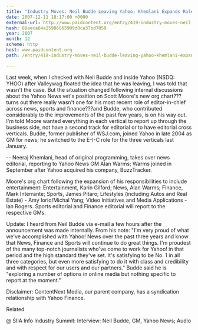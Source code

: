 ```yaml
---
title: "Industry Moves: Neil Budde Leaving Yahoo; Khemlani Expands Role To Include News"
date: 2007-12-11 18:17:00 +0000
external-url: http://www.paidcontent.org/entry/419-industry-moves-neil-budde-leaving-yahoo-khemlani-expands-role-to-includ/
hash: 88aeca64a25986865909d8ca37bd7859
year: 2007
month: 12
scheme: http
host: www.paidcontent.org
path: /entry/419-industry-moves-neil-budde-leaving-yahoo-khemlani-expands-role-to-includ/

---
```


Last week, when I checked with Neil Budde and inside Yahoo (NSDQ: YHOO) after Valleywag floated the idea that he was leaving, I was told that wasn't the case. But the situation changed following internal discussions about the Yahoo News vet's position on Scott Moore's new org chart???turns out there really wasn't one for his most recent role of editor-in-chief across news, sports and finance???and Budde, who contributed considerably to the improvements of the past few years, is on his way out. I'm told Moore wanted everything in each vertical to report up through the business side, not have a second track for editorial or to have editorial cross verticals. Budde, former publisher of WSJ.com, joined Yahoo in late 2004 as GM for news; he switched to the E-I-C role for the three verticals last January.



-- Neeraj Khemlani, head of original programming, takes over news editorial, reporting to Yahoo News GM Alan Warms; Warms joined in September after Yahoo acquired his company, BuzzTracker. 


Moore's org chart following the expansion of his responsibilities to include entertainment: Entertainment, Karin Gilford; News, Alan Warms; Finance, Mark Interrante; Sports, James Pitaro; Lifestyles (including Autos and Real Estate) - Amy Iorio/Michal Yang; Video Initiatives and Media Applications - Ian Rogers. Sports editorial and Finance editorial will report to the respective GMs.  


Update: I heard from Neil Budde via e-mail a few hours after the announcement was made internally. From his note: "I'm very proud of what we've accomplished with Yahoo! News over the past three years and know that News, Finance and Sports will continue to do great things. I'm proudest of the many top-notch journalists who've come to work for Yahoo! in that period and the high standard they've set. It's satisfying to be No. 1 in all three categories, but even more satisfying to do it with class and credibility and with respect for our users and our partners." Budde said he is "exploring a number of options in online media but nothing specific to report at the moment."
 
Disclaimer: ContentNext Media, our parent company, has a syndication relationship with Yahoo Finance.

 Related
 
@ SIIA Info Industry Summit: Interview: Neil Budde, GM, Yahoo News; Audio


